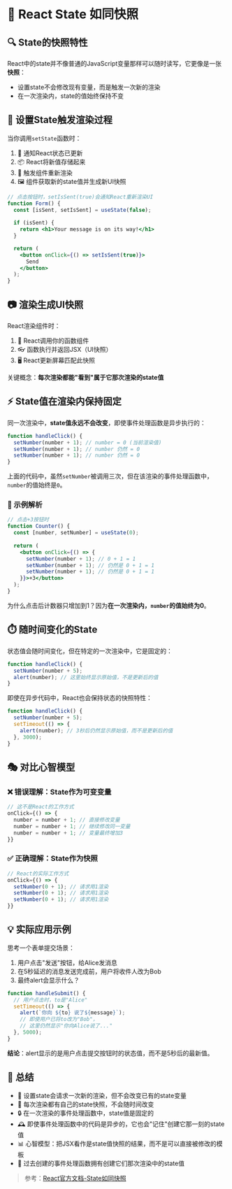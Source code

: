 # 📸 React State 如同快照

## 🔍 State的快照特性

React中的state并不像普通的JavaScript变量那样可以随时读写，它更像是一张**快照**：
- 设置state不会修改现有变量，而是触发一次新的渲染
- 在一次渲染内，state的值始终保持不变

## 🔄 设置State触发渲染过程

当你调用`setState`函数时：
1. 🚩 通知React状态已更新
2. 📦 React将新值存储起来
3. 🔄 触发组件重新渲染
4. 🖼️ 组件获取新的state值并生成新UI快照

```jsx
// 点击按钮时，setIsSent(true)会通知React重新渲染UI
function Form() {
  const [isSent, setIsSent] = useState(false);
  
  if (isSent) {
    return <h1>Your message is on its way!</h1>
  }

  return (
    <button onClick={() => setIsSent(true)}>
      Send
    </button>
  );
}
```

## 📷 渲染生成UI快照

React渲染组件时：
1. 📝 React调用你的函数组件
2. 👓 函数执行并返回JSX（UI快照）
3. 🖥️ React更新屏幕匹配此快照

关键概念：**每次渲染都能"看到"属于它那次渲染的state值**

## ⚡ State值在渲染内保持固定

同一次渲染中，**state值永远不会改变**，即使事件处理函数是异步执行的：

```jsx
function handleClick() {
  setNumber(number + 1); // number = 0 (当前渲染值)
  setNumber(number + 1); // number 仍然 = 0
  setNumber(number + 1); // number 仍然 = 0
}
```

上面的代码中，虽然`setNumber`被调用三次，但在该渲染的事件处理函数中，`number`的值始终是`0`。

### 🧩 示例解析

```jsx
// 点击+3按钮时
function Counter() {
  const [number, setNumber] = useState(0);
  
  return (
    <button onClick={() => {
      setNumber(number + 1); // 0 + 1 = 1
      setNumber(number + 1); // 仍然是 0 + 1 = 1
      setNumber(number + 1); // 仍然是 0 + 1 = 1
    }}>+3</button>
  );
}
```

为什么点击后计数器只增加到1？因为**在一次渲染内，`number`的值始终为0**。

## ⏱️ 随时间变化的State

状态值会随时间变化，但在特定的一次渲染中，它是固定的：

```jsx
function handleClick() {
  setNumber(number + 5);
  alert(number); // 这里始终显示原始值，不是更新后的值
}
```

即使在异步代码中，React也会保持状态的快照特性：

```jsx
function handleClick() {
  setNumber(number + 5);
  setTimeout(() => {
    alert(number); // 3秒后仍然显示原始值，而不是更新后的值
  }, 3000);
}
```

## 🎭 对比心智模型

### ❌ 错误理解：State作为可变变量
```jsx
// 这不是React的工作方式
onClick={() => {
  number = number + 1; // 直接修改变量
  number = number + 1; // 继续修改同一变量
  number = number + 1; // 变量最终增加3
}}
```

### ✅ 正确理解：State作为快照
```jsx
// React的实际工作方式
onClick={() => {
  setNumber(0 + 1); // 请求用1渲染
  setNumber(0 + 1); // 请求用1渲染
  setNumber(0 + 1); // 请求用1渲染
}}
```

## 💡 实际应用示例

思考一个表单提交场景：
1. 用户点击"发送"按钮，给Alice发消息
2. 在5秒延迟的消息发送完成前，用户将收件人改为Bob
3. 最终alert会显示什么？

```jsx
function handleSubmit() {
  // 用户点击时，to是"Alice"
  setTimeout(() => {
    alert(`你向 ${to} 说了${message}`);
    // 即使用户已将to改为"Bob"，
    // 这里仍然显示"你向Alice说了..."
  }, 5000);
}
```

**结论**：alert显示的是用户点击提交按钮时的状态值，而不是5秒后的最新值。

## 📝 总结

- 🔄 设置state会请求一次新的渲染，但不会改变已有的state变量
- 📸 每次渲染都有自己的state快照，不会随时间改变
- 🔒 在一次渲染的事件处理函数中，state值是固定的
- 🕰️ 即使事件处理函数中的代码是异步的，它也会"记住"创建它那一刻的state值
- 📊 心智模型：把JSX看作是state值快照的结果，而不是可以直接被修改的模板
- 📱 过去创建的事件处理函数拥有创建它们那次渲染中的state值

> 参考：[React官方文档-State如同快照](https://zh-hans.react.dev/learn/state-as-a-snapshot) 